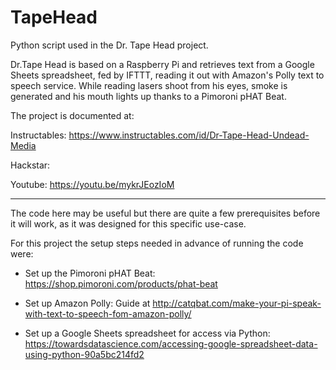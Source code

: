 # TapeHead
Python script used in the Dr. Tape Head project.

Dr.Tape Head is based on a Raspberry Pi and retrieves text from a Google Sheets spreadsheet, fed by IFTTT, reading it out with Amazon's Polly text to speech service. While reading lasers shoot from his eyes, smoke is generated and his mouth lights up thanks to a Pimoroni pHAT Beat. 

The project is documented at:

Instructables: https://www.instructables.com/id/Dr-Tape-Head-Undead-Media

Hackstar: 

Youtube: https://youtu.be/mykrJEozIoM

--------

The code here may be useful but there are quite a few prerequisites before it will work, as it was designed for this specific use-case. 

For this project the setup steps needed in advance of running the code were:

- Set up the Pimoroni pHAT Beat: https://shop.pimoroni.com/products/phat-beat

- Set up Amazon Polly: Guide at http://catqbat.com/make-your-pi-speak-with-text-to-speech-fom-amazon-polly/

- Set up a Google Sheets spreadsheet for access via Python: https://towardsdatascience.com/accessing-google-spreadsheet-data-using-python-90a5bc214fd2
